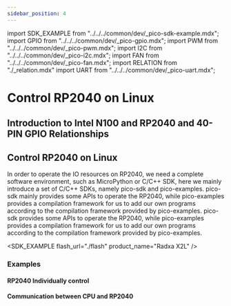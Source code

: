 ```yaml
---
sidebar_position: 4
---
```


import SDK_EXAMPLE from "../../../common/dev/\_pico-sdk-example.mdx";
import GPIO from "../../../common/dev/\_pico-gpio.mdx";
import PWM from "../../../common/dev/\_pico-pwm.mdx";
import I2C from "../../../common/dev/\_pico-i2c.mdx";
import FAN from "../../../common/dev/\_pico-fan.mdx";
import RELATION from "./\_relation.mdx"
import UART from "../../../common/dev/\_pico-uart.mdx";

# Control RP2040 on Linux

## Introduction to Intel N100 and RP2040 and 40-PIN GPIO Relationships

<RELATION />

## Control RP2040 on Linux

In order to operate the IO resources on RP2040, we need a complete software environment, such as MicroPython or C/C++ SDK, here we mainly introduce a set of C/C++ SDKs, namely pico-sdk and pico-examples. pico-sdk mainly provides some APIs to operate the RP2040, while pico-examples provides a compilation framework for us to add our own programs according to the compilation framework provided by pico-examples. pico-sdk provides some APIs to operate the RP2040, while pico-examples provides a compilation framework for us to add our own programs according to the compilation framework provided by pico-examples.

<SDK_EXAMPLE flash_url="./flash" product_name="Radxa X2L" />

### Examples

#### RP2040 Individually control

<GPIO flash_url="./flash" gpio_definition="./gpio" product_name="Radxa X2L"  led_pin="PIN_5" platform="Linux" />

<I2C flash_url="./flash" product_name="Radxa X2L"  scl_pin="PIN_5" sda_pin="PIN_3" platform="Linux" />

<PWM flash_url="./flash" product_name="Radxa X2L" led_pin="PIN_5" platform="Linux"/>

<UART flash_url="./flash" tty_num="ttyS0" platform="Linux" />

#### Communication between CPU and RP2040

<FAN flash_url="./flash" product_name="Radxa X2L" platform="Linux" />
